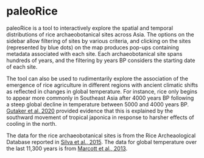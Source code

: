 # paleoRice

paleoRice is a tool to interactively explore the spatial and temporal distributions of rice archaeobotanical sites across Asia. The options on the sidebar allow filtering of sites by various criteria, and clicking on the sites (represented by blue dots) on the map produces pop-ups containing metadata associated with each site. Each archaeobotanical site spans hundreds of years, and the filtering by years BP considers the starting date of each site. 

The tool can also be used to rudimentarily explore the association of the emergence of rice agriculture in different regions with ancient climatic shifts as reflected in changes in global temperature. For instance, rice only begins to appear more commonly in Southeast Asia after 4000 years BP following a steep global decline in temperature between 5000 and 4000 years BP. [Gutaker et al. 2020](https://www.nature.com/articles/s41477-020-0659-6) provided evidence that this is explained by the southward movement of tropical japonica in response to harsher effects of cooling in the north.

The data for the rice archaeobotanical sites is from the Rice Archeaological Database reported in [Silva et al., 2015](https://journals.plos.org/plosone/article?id=10.1371/journal.pone.0137024). The data for global temperature over the last 11,300 years is from [Marcott et al., 2013](https://science.sciencemag.org/content/339/6124/1198.long).

